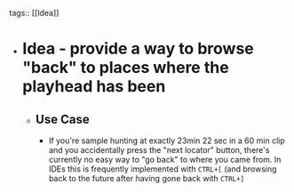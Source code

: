 tags:: [[Idea]]

- # Idea - provide a way to browse "back" to places where the playhead has been
	- ## Use Case
		- If you're sample hunting at exactly 23min 22 sec in a 60 min clip and you accidentally press the "next locator" button, there's currently no easy way to "go back" to where you came from. In IDEs this is frequently implemented with `CTRL+[` (and browsing back to the future after having gone back with `CTRL+]`